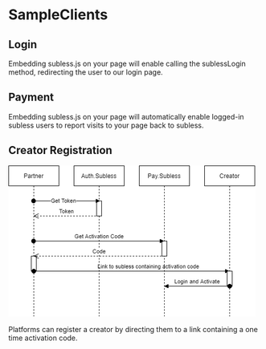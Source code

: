 # SampleClients
## Login
Embedding subless.js on your page will enable calling the sublessLogin method, redirecting the user to our login page.

## Payment
Embedding subless.js on your page will automatically enable logged-in subless users to report visits to your page back to subless.

## Creator Registration
![CreatorWorkflow](sublessCreatorRegistration.png)


Platforms can register a creator by directing them to a link containing a one time activation code. 
